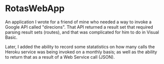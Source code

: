 # RotasWebApp

An application I wrote for a friend of mine who needed a way to invoke a Google API called "direcions". 
That API returned a result set that required parsing result sets (routes), and that was complicated for him to do in Visual Basic. 

Later, I added the ability to record some statatistics on how many calls the Heroku service was being invoked on a monthly basis;
as well as the ability to return that as a result of a Web Service call (JSON).


